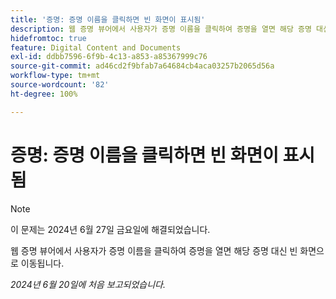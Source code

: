 ```yaml
---
title: '증명: 증명 이름을 클릭하면 빈 화면이 표시됨'
description: 웹 증명 뷰어에서 사용자가 증명 이름을 클릭하여 증명을 열면 해당 증명 대신 빈 화면으로 이동됩니다.
hidefromtoc: true
feature: Digital Content and Documents
exl-id: ddbb7596-6f9b-4c13-a853-a85367999c76
source-git-commit: ad46cd2f9bfab7a64684cb4aca03257b2065d56a
workflow-type: tm+mt
source-wordcount: '82'
ht-degree: 100%

---
```


# 증명: 증명 이름을 클릭하면 빈 화면이 표시됨

>[!NOTE]
>
>이 문제는 2024년 6월 27일 금요일에 해결되었습니다.

웹 증명 뷰어에서 사용자가 증명 이름을 클릭하여 증명을 열면 해당 증명 대신 빈 화면으로 이동됩니다.

_2024년 6월 20일에 처음 보고되었습니다._
